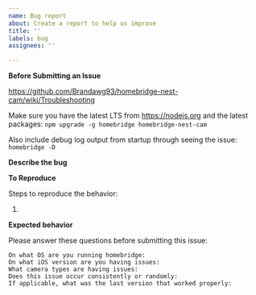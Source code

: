 ```yaml
---
name: Bug report
about: Create a report to help us improve
title: ''
labels: bug
assignees: ''

---
```

**Before Submitting an Issue**

https://github.com/Brandawg93/homebridge-nest-cam/wiki/Troubleshooting

Make sure you have the latest LTS from https://nodejs.org
and the latest packages: `npm upgrade -g homebridge homebridge-nest-cam`

Also include debug log output from startup through seeing the issue:
`homebridge -D`

**Describe the bug**

**To Reproduce**

Steps to reproduce the behavior:

1. 

**Expected behavior**


Please answer these questions before submitting this issue:
```
On what OS are you running homebridge: 
On what iOS version are you having issues: 
What camera types are having issues: 
Does this issue occur consistently or randomly: 
If applicable, what was the last version that worked properly: 
```
